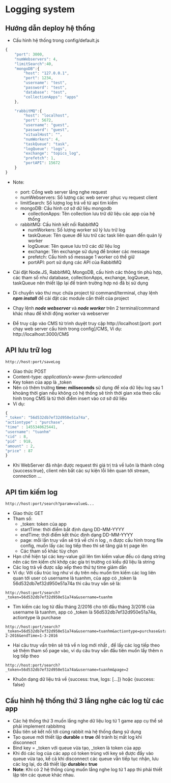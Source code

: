 # Logging system
## Hướng dẫn deploy hệ thống
*   Cấu hình hệ thống trong config/default.js
```javascript
{
	"port": 3000,
	"numWebservers": 4,
	"limitSearch":40,
	"mongoDB":{
		"host": "127.0.0.1",
		"port": 1234,
		"username": "test",
		"password": "test",
		"database": "test",
		"collectionApps": "apps"
	},

	"rabbitMQ":{
		"host": "localhost",
		"port": 5672,
		"username": "guest",
		"password": "guest",
		"vitualHost": "",
		"numWorkers": 4,
		"taskQueue": "task",
		"logQueue": "logs",
		"exchange": "topics_log",
		"prefetch": 1,
		"portAPI": 15672
	}
}
```
* Note:
    * port: Cổng web server lắng nghe request
    * numWebservers: Số lượng các web server phục vụ request client
    * limitSearch: Số lượng log trả về từ  api tìm kiếm
    * mongoDB: Cấu hình cơ sở dữ liệu mongodb 
        * collectionApps: Tên collection lưu trữ dữ liệu các app của hệ thống
    * rabbitMQ: Cấu hình kết nối RabbitMQ
        * numWorkers: Số lượng worker sử lý lưu trữ log
        * taskQueue: Tên queue để lưu trữ các task liên quan đến quản lý worker
        * logQueue: Tên queue lưu trữ các dữ  liệu log
        * exchange: Tên exchange sử dụng để broker các message 
        * prefetch: Cấu hình số message 1 worker có thể giữ 
        * portAPI: port sử dụng các API của RabbitMQ

* Cài đặt Node.JS, RabbitMQ, MongoDB, cấu hình các thông tin phù hợp, các tham số như database, collectionApps, exchange, logQueue, taskQueue nên thiết lập lại để tránh trường hợp nó đã bị sử dụng

* Di chuyển vào thư mục chứa project từ command/terminal, chạy lệnh ***npm install*** để cài đặt các module cần thiết của project

* Chạy lệnh ***node webserver*** và ***node worker*** trên 2 terminal/command khác nhau để khởi động worker và webserver
* Để truy cập vào CMS  từ trình duyệt truy cập http://localhost:[port: port chạy web server cấu hình trong config]/CMS, Ví dụ: http://localhost:3000/CMS

## API lưu trữ log
    http://host:port/saveLog
* Giao thức POST
* Content-type: *application/x-www-form-urlencoded*
* Key token của app là _token
* Nên có thêm trường **time: miliseconds** sử dụng để xóa dữ liệu log sau 1 khoảng thời gian nếu không có hệ thống sẽ tính thời gian xóa theo cấu hình trong CMS là từ thời điểm insert vào cơ sở dữ liệu
* Ví dụ: 
```javascript
{
"_token": "56d532db7ef32d950e51a74a",
"actiontype" : "purchase", 
"time" : 1455340625441, 
"username": "tuanhm"
"cid" : 8, 
"pid" : 918,
"amount" : 2,
"price" : 87
}
```

* Khi WebServer đã nhận được request thì giá trị trả về luôn là thành công {success:true}, client nên bắt các sự kiện lỗi liên quan tới  stream, connection ...

## API tìm kiếm log
    http://host:port/search?param=value&...
* Giao thức GET
* Tham số:
    * _token: token của app
    * startTime: thời điểm bắt  định dạng DD-MM-YYYY
    * endTime: thời điểm kết thúc định dạng DD-MM-YYYY
    * page: mỗi lần truy vấn sẽ trả về chỉ n log , n được cấu hình trong file config, muốn lấy các log tiếp theo thì sẽ tăng giá trị page lên
    * Các tham số khác tùy chọn
* Hạn chế hiện tại các key-value gửi lên tìm kiếm  value đều có dạng string nên các tìm kiếm chỉ khớp các gía trị trường có kiểu dữ liệu là string
* Các log trả về được sắp xếp theo thứ tự time giảm dần
* Ví dụ: Với cấu trúc log như ví dụ trên nếu muốn tìm kiếm các log liên quan tới user có username là tuanhm, của app có _token là  56d532db7ef32d950e51a74a thì câu truy vấn sẽ là:
```
http://host:port/search?_token=56d532db7ef32d950e51a74a&username=tuanhm
```
* Tìm kiếm các log từ đầu tháng 2/2016 cho tới đầu tháng 3/2016  của username là tuanhm, app có _token là 56d532db7ef32d950e51a74a, actiontype là purchase
```
http://host:port/search?_token=56d532db7ef32d950e51a74a&username=tuanhm&actiontype=purchase&startTime=1-2-2016&endTime=1-3-2016
```
* Hai câu truy vấn trên sẽ trả về n log  mới nhất , để lấy các log tiếp theo sẽ thêm tham số page vào, ví dụ câu truy vấn đầu tiên muốn lấy  thêm n log tiếp theo 
```
http://host:port/search?_token=56d532db7ef32d950e51a74a&username=tuanhm&page=2
```
* Khuôn dạng dữ liệu trả về {success: true, logs:  [...]} hoặc {success: false}

## Cấu hình hệ thống thứ 3 lắng nghe các log từ các app
* Các hệ thống thứ 3 muốn lắng nghe dữ liệu log từ 1 game app cụ thể  sẽ phải implement  rabbitmq
* Đầu tiên sẽ kết nối tới cùng rabbit mà hệ thống đang sử dụng 
* Tạo queue mới thiết lập **durable = true** để tránh bị mất log khi disconnect 
* Bind key = _token với queue vừa tạo, _token là token của app 
* Khi đó các log của các app có token trùng với key sẽ được đẩy vào queue vừa tạo, kể cả khi disconnect các queue vẫn tiếp tục nhận, lưu các log  lại, do đã thiết lập **durable= true**
* **Note**: Khi có 2 hệ  thống cùng muốn lắng nghe log  từ 1 app thì phải thiết lập tên các queue khác nhau.